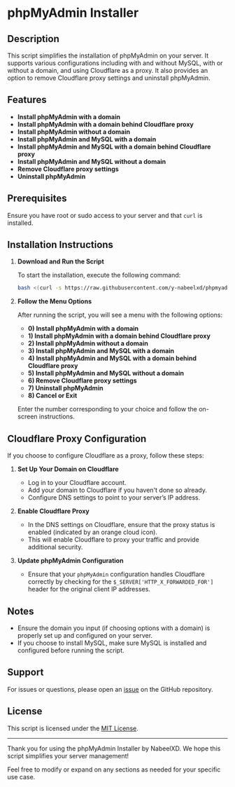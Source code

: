# phpMyAdmin Installer

## Description

This script simplifies the installation of phpMyAdmin on your server. It supports various configurations including with and without MySQL, with or without a domain, and using Cloudflare as a proxy. It also provides an option to remove Cloudflare proxy settings and uninstall phpMyAdmin.

## Features

- **Install phpMyAdmin with a domain**
- **Install phpMyAdmin with a domain behind Cloudflare proxy**
- **Install phpMyAdmin without a domain**
- **Install phpMyAdmin and MySQL with a domain**
- **Install phpMyAdmin and MySQL with a domain behind Cloudflare proxy**
- **Install phpMyAdmin and MySQL without a domain**
- **Remove Cloudflare proxy settings**
- **Uninstall phpMyAdmin**

## Prerequisites

Ensure you have root or sudo access to your server and that `curl` is installed.

## Installation Instructions

1. **Download and Run the Script**

   To start the installation, execute the following command:

   ```bash
   bash <(curl -s https://raw.githubusercontent.com/y-nabeelxd/phpmyadmin-installer/main/main.sh)

2. **Follow the Menu Options**

   After running the script, you will see a menu with the following options:

   - **0) Install phpMyAdmin with a domain**
   - **1) Install phpMyAdmin with a domain behind Cloudflare proxy**
   - **2) Install phpMyAdmin without a domain**
   - **3) Install phpMyAdmin and MySQL with a domain**
   - **4) Install phpMyAdmin and MySQL with a domain behind Cloudflare proxy**
   - **5) Install phpMyAdmin and MySQL without a domain**
   - **6) Remove Cloudflare proxy settings**
   - **7) Uninstall phpMyAdmin**
   - **8) Cancel or Exit**

   Enter the number corresponding to your choice and follow the on-screen instructions.

## Cloudflare Proxy Configuration

If you choose to configure Cloudflare as a proxy, follow these steps:

1. **Set Up Your Domain on Cloudflare**

   - Log in to your Cloudflare account.
   - Add your domain to Cloudflare if you haven't done so already.
   - Configure DNS settings to point to your server’s IP address.

2. **Enable Cloudflare Proxy**

   - In the DNS settings on Cloudflare, ensure that the proxy status is enabled (indicated by an orange cloud icon).
   - This will enable Cloudflare to proxy your traffic and provide additional security.

3. **Update phpMyAdmin Configuration**

   - Ensure that your `phpMyAdmin` configuration handles Cloudflare correctly by checking for the `$_SERVER['HTTP_X_FORWARDED_FOR']` header for the original client IP addresses.

## Notes

- Ensure the domain you input (if choosing options with a domain) is properly set up and configured on your server.
- If you choose to install MySQL, make sure MySQL is installed and configured before running the script.

## Support

For issues or questions, please open an [issue](https://github.com/y-nabeelxd/phpmyadmin-installer/issues) on the GitHub repository.

## License

This script is licensed under the [MIT License](LICENSE).

---

Thank you for using the phpMyAdmin Installer by NabeelXD. We hope this script simplifies your server management!


Feel free to modify or expand on any sections as needed for your specific use case.
